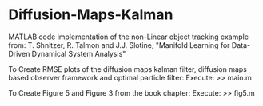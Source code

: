 # Diffusion-Maps-Kalman
MATLAB code implementation of the non-Linear object tracking example  from: 
T. Shnitzer, R. Talmon and J.J. Slotine, "Manifold Learning for Data-Driven Dynamical System Analysis"

To Create RMSE plots of the diffusion maps kalman filter, diffusion maps based observer framework and optimal particle filter:
Execute: >> main.m

To Create Figure 5 and Figure 3 from the book chapter:
Execute: >> fig5.m